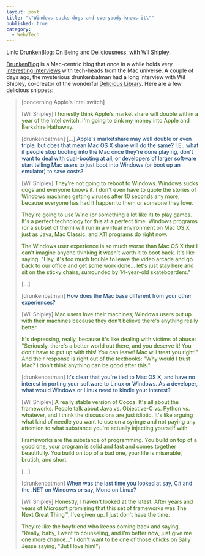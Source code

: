 ```yaml
---
layout: post
title: "\"Windows sucks dogs and everybody knows it\""
published: true
category:
  - Web/Tech
---
```


Link: [DrunkenBlog: On Being and Deliciousness, with Wil Shipley].

[DrunkenBlog] is a Mac-centric blog that once in a while holds very
[interesting interviews] with tech-heads from the Mac universe. A couple
of days ago, the mysterious drunkenbatman had a long interview with Wil
Shipley, co-creator of the wonderful [Delicious Library]. Here are a few
delicious snippets:

> \[concerning Apple's Intel switch\]
>
> \[Wil Shipley\] <span style="color: #336600;">I honestly think Apple's
> market share will double within a year of the Intel switch. I'm going
> to sink my money into Apple and Berkshire Hathaway.</span>
>
> \[drunkenbatman\] \[...\] <span style="color: #003366;">Apple's
> marketshare may well double or even triple, but does that mean Mac OS
> X share will do the same? I.E., what if people stop booting into the
> Mac once they're done playing, don't want to deal with dual-booting at
> all, or developers of larger software start telling Mac users to just
> boot into Windows (or boot up an emulator) to save costs?</span>
>
> \[Wil Shipley\] <span style="color: #336600;">They're not going to
> reboot to Windows. Windows sucks dogs and everyone knows it. I don't
> even have to quote the stories of Windows machines getting viruses
> after 10 seconds any more, because everyone has had it happen to them
> or someone they love.</span>
>
> <span style="color: #336600;">They're going to use Wine (or something
> a lot like it) to play games. It's a perfect technology for this at a
> perfect time. Windows programs (or a subset of them) will run in a
> virtual environment on Mac OS X just as Java, Mac Classic, and X11
> programs do right now.</span>
>
> <span style="color: #336600;">The Windows user experience is so much
> worse than Mac OS X that I can't imagine anyone thinking it wasn't
> worth it to boot back. It's like saying, "Hey, it's too much trouble
> to leave the video arcade and go back to our office and get some work
> done... let's just stay here and sit on the sticky chairs, surrounded
> by 14-year-old skateboarders."</span>
>
> \[...\]
>
> \[drunkenbatman\] <span style="color: #003366;">How does the Mac base
> different from your other experiences?</span>
>
> \[Wil Shipley\] <span style="color: #336600;">Mac users love their
> machines; Windows users put up with their machines because they don't
> believe there's anything really better.</span>
>
> <span style="color: #336600;">It's depressing, really, because it's
> like dealing with victims of abuse: "Seriously, there's a better world
> out there, and you deserve it! You don't have to put up with this! You
> can leave! Mac will treat you right!" And their response is right out
> of the textbooks: "Why would I trust Mac? I don't think anything can
> be good after this."</span>
>
> \[drunkenbatman\] <span style="color: #003366;">It's clear that you're
> tied to Mac OS X, and have no interest in porting your software to
> Linux or Windows. As a developer, what would Windows or Linux need to
> kindle your interest?</span>
>
> \[Wil Shipley\] <span style="color: #336600;">A really stable version
> of Cocoa. It's all about the frameworks. People talk about Java vs.
> Objective-C vs. Python vs. whatever, and I think the discussions are
> just idiotic. It's like arguing what kind of needle you want to use on
> a syringe and not paying any attention to what substance you're
> actually injecting yourself with.</span>
>
> <span style="color: #336600;">Frameworks are the substance of
> programming. You build on top of a good one, your program is solid and
> fast and comes together beautifully. You build on top of a bad one,
> your life is miserable, brutish, and short.</span>
>
> \[...\]
>
> \[drunkenbatman\] <span style="color: #003366;">When was the last time
> you looked at say, C\# and the .NET on Windows or say, Mono on
> Linux?</span>
>
> \[Wil Shipley\] <span style="color: #336600;">Honestly, I haven't
> looked at the latest. After years and years of Microsoft promising
> that this set of frameworks was The Next Great Thing™, I've given up.
> I just don't have the time.</span>
>
> <span style="color: #336600;">They're like the boyfriend who keeps
> coming back and saying, "Really, baby, I went to counseling, and I'm
> better now, just give me one more chance..." I don't want to be one of
> those chicks on Sally Jesse saying, "But I love him!"</span>\

  [DrunkenBlog: On Being and Deliciousness, with Wil Shipley]: http://www.drunkenblog.com/drunkenblog-archives/000581.html
    "DrunkenBlog: On Being and Deliciousness, with Wil Shipley"
  [DrunkenBlog]: http://www.drunkenblog.com/ "DrunkenBlog"
  [interesting interviews]: http://www.drunkenblog.com/drunkenblog-archives/cat_interviews.html
  [Delicious Library]: http://www.delicious-monster.com/
